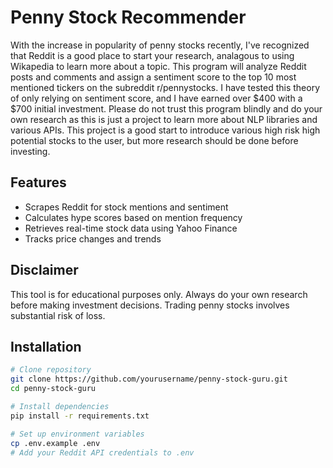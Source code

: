 # Penny Stock Recommender

With the increase in popularity of penny stocks recently, I've recognized that Reddit is a good place to start your research, analagous to using Wikapedia to learn more about a topic. This program will analyze Reddit posts and comments and assign a sentiment score to the top 10 most mentioned tickers on the subreddit r/pennystocks. I have tested this theory of only relying on sentiment score, and I have earned over $400 with a $700 initial investment.  Please do not trust this program blindly and do your own research as this is just a project to learn more about NLP libraries and various APIs. This project is a good start to introduce various high risk high potential stocks to the user, but more research should be done before investing.

## Features
- Scrapes Reddit for stock mentions and sentiment
- Calculates hype scores based on mention frequency
- Retrieves real-time stock data using Yahoo Finance
- Tracks price changes and trends

## Disclaimer

This tool is for educational purposes only. Always do your own research before making investment decisions. Trading penny stocks involves substantial risk of loss. 

## Installation
```bash
# Clone repository
git clone https://github.com/yourusername/penny-stock-guru.git
cd penny-stock-guru

# Install dependencies
pip install -r requirements.txt

# Set up environment variables
cp .env.example .env
# Add your Reddit API credentials to .env

